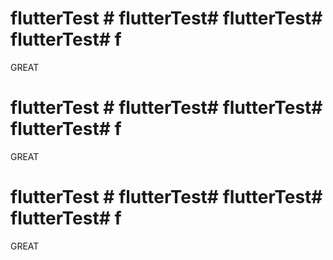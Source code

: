 # flutterTest # flutterTest# flutterTest# flutterTest# f
GREAT 
# flutterTest # flutterTest# flutterTest# flutterTest# f
GREAT 
# flutterTest # flutterTest# flutterTest# flutterTest# f
GREAT 
